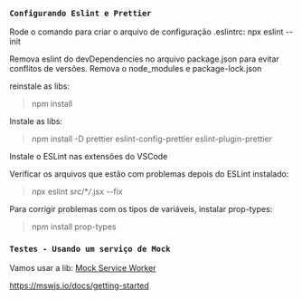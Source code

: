 ### `Configurando Eslint e Prettier`

Rode o comando para criar o arquivo de configuração .eslintrc:
npx eslint --init

Remova eslint do devDependencies no arquivo package.json para evitar conflitos de versões.
Remova o node_modules e package-lock.json

reinstale as libs:

> npm install

Instale as libs:

> npm install -D prettier eslint-config-prettier eslint-plugin-prettier

Instale o ESLint nas extensões do VSCode

Verificar os arquivos que estão com problemas depois do ESLint instalado:

> npx eslint src/\*_/_.jsx --fix

Para corrigir problemas com os tipos de variáveis, instalar prop-types:

> npm install prop-types

### `Testes - Usando um serviço de Mock`

Vamos usar a lib: [Mock Service Worker](https://mswjs.io/docs/getting-started)

<https://mswjs.io/docs/getting-started>
